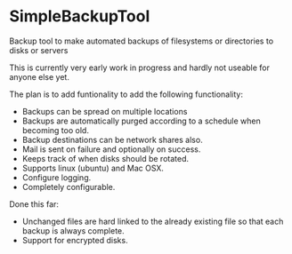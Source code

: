 SimpleBackupTool
================

Backup tool to make automated backups of filesystems or directories to disks 
or servers

This is currently very early work in progress and hardly not useable for 
anyone else yet.

The plan is to add funtionality to add the following functionality:
  - Backups can be spread on multiple locations
  - Backups are automatically purged according to a schedule when becoming too
    old.
  - Backup destinations can be network shares also.
  - Mail is sent on failure and optionally on success.
  - Keeps track of when disks should be rotated.
  - Supports linux (ubuntu) and Mac OSX.
  - Configure logging.
  - Completely configurable.

Done this far:
  - Unchanged files are hard linked to the already existing file so that each
    backup is always complete.
  - Support for encrypted disks.

